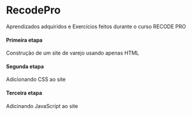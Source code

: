 # RecodePro
Aprendizados adquiridos e Exercícios feitos durante o curso RECODE PRO


#### Primeira etapa 
Construção de um site de varejo usando apenas HTML


#### Segunda etapa
Adicionando CSS ao site


#### Terceira etapa
Adicinando JavaScript ao site
